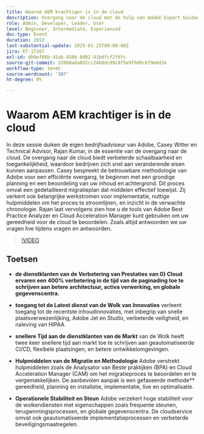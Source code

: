 ```yaml
---
title: Waarom AEM krachtiger is in de cloud
description: Overgang naar de cloud met de hulp van Adobe Expert Guidance on Planning, Migration and Readiness Assessment Tools
role: Admin, Developer, Leader, User
level: Beginner, Intermediate, Experienced
doc-type: Event
duration: 2653
last-substantial-update: 2025-01-25T00:00:00Z
jira: KT-17167
exl-id: db9ef66b-45ab-4586-8d02-91bdfcf2fdfc
source-git-commit: 32060a6a0d2cc24b8dc09c8f5e9f9d9c679e6d3e
workflow-type: tm+mt
source-wordcount: '307'
ht-degree: 0%

---
```


# Waarom AEM krachtiger is in de cloud

In deze sessie duiken de eigen bedrijfsadviseur van Adobe, Casey Witter en Technical Advisor, Rajan Kumar, in de essentie van de overgang naar de cloud. De overgang naar de cloud biedt verbeterde schaalbaarheid en toegankelijkheid, waardoor bedrijven zich snel aan veranderende eisen kunnen aanpassen. Casey bespreekt de betrouwbare methodologie van Adobe voor een efficiënte overgang, te beginnen met een grondige planning en een beoordeling van uw inhoud en achtergrond. Dit proces omvat een gedetailleerd migratieplan dat middelen effectief toewijst. Zij verkent ook belangrijke werkstromen voor implementatie, nuttige hulpmiddelen om het proces te stroomlijnen, en inzicht in de verwachte chronologie. Rajan laat vervolgens zien hoe u de tools van Adobe Best Practice Analyzer en Cloud Acceleration Manager kunt gebruiken om uw gereedheid voor de cloud te beoordelen. Zoals altijd antwoorden we uw vragen live tijdens vragen en antwoorden.

>[!VIDEO](https://video.tv.adobe.com/v/3443023/?learn=on&enablevpops)

## Toetsen

* **de dienstklanten van de Verbetering van Prestaties van 0} Cloud ervaren een 400% verbetering in de tijd van de paginading toe te schrijven aan betere architectuur, activa verwerking, en globale gegevenscentra.**

* **toegang tot de Latest dienst van de Wolk van Innovaties** verleent toegang tot de recentste inhoudinnovaties, met inbegrip van snelle plaatsverwezenlijking, Adobe Jet en Studio, verbeterde veiligheid, en naleving van HIPAA.

* **snellere Tijd aan de dienstklanten van de Markt** van de Wolk heeft twee keer snellere tijd aan markt toe te schrijven aan geautomatiseerde CI/CD, flexibele plaatsingen, en betere ontwikkelomgevingen.

* **Hulpmiddelen van de Migratie en Methodologie** Adobe verstrekt hulpmiddelen zoals de Analysator van Beste praktijken (BPA) en Cloud Acceleration Manager (CAM) om het migratieproces te beoordelen en te vergemakkelijken. De aanbevolen aanpak is een gefaseerde methode** gereedheid, planning en installatie, implementatie, live en optimalisatie.

* **Operationele Stabiliteit en Steun** Adobe verzekert hoge stabiliteit voor de wolkendiensten met eigenschappen zoals frequente steunen, terugwinningsprocessen, en globale gegevenscentra. De cloudservice omvat ook geautomatiseerde implementatieprocessen en verbeterde beveiligingsmaatregelen.

